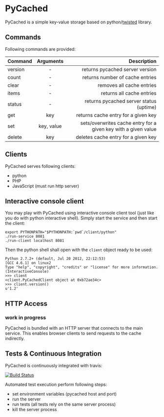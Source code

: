 # PyCached

PyCached is a simple key-value storage based on python/[twisted](http://twistedmatrix.com/) library.

## Commands

Following commands are provided:

| Command       | Arguments     | Description  |
| ------------- |:-------------:| ------------:|
| version | - | returns pycached server version |
| count | - | returns number of cache entries |
| clear | - | removes all cache entries |
| items | - | returns all cache entries |
| status | - | returns pycached server status (uptime) |
| get | key | returns cache entry for a given key |
| set | key, value | sets/overwrites cache entry for a given key with a given value |
| delete | key | deletes cache entry for a given key |

## Clients

PyCached serves following clients:
 * python
 * PHP
 * JavaScript (must run http server)

## Interactive console client

You may play with PyCached using interactive console client tool (just like you
do with python interactive shell). Simply start the service and then start the
client:

    export PYTHONPATH="$PYTHONPATH:`pwd`/client/python"
    ./run-service 8081
    ./run-client localhost 8081

Then the python shell shall open with the `client` object ready to be used:

    Python 2.7.2+ (default, Jul 20 2012, 22:12:53)
    [GCC 4.6.1] on linux2
    Type "help", "copyright", "credits" or "license" for more information.
    (InteractiveConsole)
    >>> client
    <client.PyCachedClient object at 0xb72ae34c>
    >>> client.version()
    u'1.2'

## HTTP Access

### work in progress

PyCached is bundled with an HTTP server that connects to the main service. This
enables browser clients to send requests to the cache indirectly.

## Tests & Continuous Integration

PyCached is continuously integrated with travis:

[![Build Status](https://travis-ci.org/tkoomzaaskz/pycached.png?branch=master)](https://travis-ci.org/tkoomzaaskz/pycached)

Automated test execution perform following steps:

 * set environment variables (pycached host and port)
 * run the server
 * run tests (all tests rely on the same server process)
 * kill the server process
